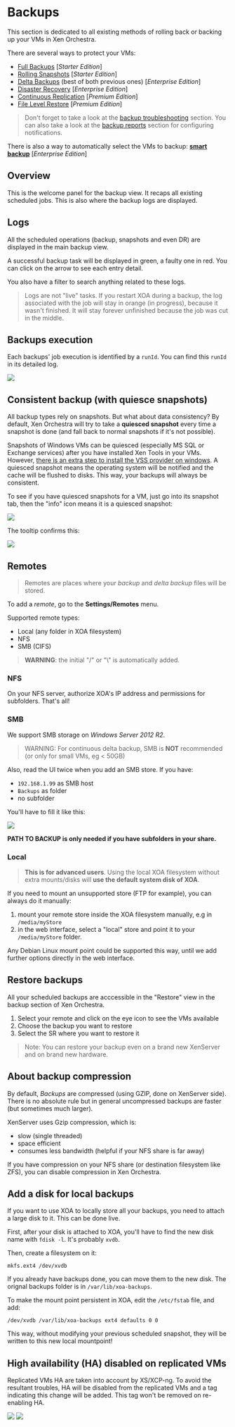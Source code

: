 # Backups

This section is dedicated to all existing methods of rolling back or backing up your VMs in Xen Orchestra.

There are several ways to protect your VMs:

* [Full Backups](full_backups.md) [*Starter Edition*]
* [Rolling Snapshots](rolling_snapshots.md) [*Starter Edition*]
* [Delta Backups](delta_backups.md) (best of both previous ones) [*Enterprise Edition*]
* [Disaster Recovery](disaster_recovery.md) [*Enterprise Edition*]
* [Continuous Replication](continuous_replication.md) [*Premium Edition*]
* [File Level Restore](file_level_restore.md) [*Premium Edition*]

> Don't forget to take a look at the [backup troubleshooting](backup_troubleshooting.md) section. You can also take a look at the [backup reports](backup_reports.md) section for configuring notifications.

There is also a way to automatically select the VMs to backup: **[smart backup](smart_backup.md)** [*Enterprise Edition*]

## Overview

This is the welcome panel for the backup view. It recaps all existing scheduled jobs. This is also where the backup logs are displayed.

## Logs

All the scheduled operations (backup, snapshots and even DR) are displayed in the main backup view.

A successful backup task will be displayed in green, a faulty one in red. You can click on the arrow to see each entry detail.

You also have a filter to search anything related to these logs.

> Logs are not "live" tasks. If you restart XOA during a backup, the log associated with the job will stay in orange (in progress), because it wasn't finished. It will stay forever unfinished because the job was cut in the middle.

## Backups execution

Each backups' job execution is identified by a `runId`. You can find this `runId` in its detailed log.

![](./assets/log-runId.png)

## Consistent backup (with quiesce snapshots)

All backup types rely on snapshots. But what about data consistency? By default, Xen Orchestra will try to take a **quiesced snapshot** every time a snapshot is done (and fall back to normal snapshots if it's not possible).

Snapshots of Windows VMs can be quiesced (especially MS SQL or Exchange services) after you have installed Xen Tools in your VMs. However, [there is an extra step to install the VSS provider on windows](quiesce). A quiesced snapshot means the operating system will be notified and the cache will be flushed to disks. This way, your backups will always be consistent.

To see if you have quiesced snapshots for a VM, just go into its snapshot tab, then the "info" icon means it is a quiesced snapshot:

![](./assets/quiesced1.png)

The tooltip confirms this:

![](./assets/quiesced2.png)

## Remotes

> Remotes are places where your *backup* and *delta backup* files will be stored.

To add a *remote*, go to the **Settings/Remotes** menu.

Supported remote types:

* Local (any folder in XOA filesystem)
* NFS
* SMB (CIFS)


> **WARNING**: the initial "/" or "\\" is automatically added.

### NFS

On your NFS server, authorize XOA's IP address and permissions for subfolders. That's all!

### SMB

We support SMB storage on *Windows Server 2012 R2*.

> WARNING: For continuous delta backup, SMB is **NOT** recommended (or only for small VMs, eg < 50GB)

Also, read the UI twice when you add an SMB store. If you have:

* `192.168.1.99` as SMB host
* `Backups` as folder
* no subfolder

You'll have to fill it like this:

![](./assets/smb_fill.png)

**PATH TO BACKUP is only needed if you have subfolders in your share.**

### Local

> **This is for advanced users**. Using the local XOA filesystem without extra mounts/disks will **use the default system disk of XOA**.

If you need to mount an unsupported store (FTP for example), you can always do it manually:

1. mount your remote store inside the XOA filesystem manually, e.g in `/media/myStore`
2. in the web interface, select a "local" store and point it to your `/media/myStore` folder.

Any Debian Linux mount point could be supported this way, until we add further options directly in the web interface.

## Restore backups

All your scheduled backups are acccessible in the "Restore" view in the backup section of Xen Orchestra.

1. Select your remote and click on the eye icon to see the VMs available
2. Choose the backup you want to restore
3. Select the SR where you want to restore it

> Note: You can restore your backup even on a brand new XenServer and on brand new hardware.

## About backup compression

By default, *Backups* are compressed (using GZIP, done on XenServer side). There is no absolute rule but in general uncompressed backups are faster (but sometimes much larger).

XenServer uses Gzip compression, which is:

* slow (single threaded)
* space efficient
* consumes less bandwidth (helpful if your NFS share is far away)

If you have compression on your NFS share (or destination filesystem like ZFS), you can disable compression in Xen Orchestra.

## Add a disk for local backups

If you want to use XOA to locally store all your backups, you need to attach a large disk to it. This can be done live.

First, after your disk is attached to XOA, you'll have to find the new disk name with `fdisk -l`. It's probably `xvdb`.

Then, create a filesystem on it:

```
mkfs.ext4 /dev/xvdb

```

If you already have backups done, you can move them to the new disk. The orignal backups folder is in `/var/lib/xoa-backups`.

To make the mount point persistent in XOA, edit the `/etc/fstab` file, and add:

```
/dev/xvdb /var/lib/xoa-backups ext4 defaults 0 0
```

This way, without modifying your previous scheduled snapshot, they will be written to this new local mountpoint!

## High availability (HA) disabled on replicated VMs

Replicated VMs HA are taken into account by XS/XCP-ng. To avoid the resultant troubles, HA will be disabled from the replicated VMs and a tag indicating this change will be added. This tag won't be removed on re-enabling HA.

![](./assets/disabled-dr-ha-tag.png)
![](./assets/disabled-cr-ha-tag.png)

